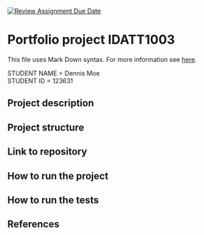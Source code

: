 [![Review Assignment Due Date](https://classroom.github.com/assets/deadline-readme-button-22041afd0340ce965d47ae6ef1cefeee28c7c493a6346c4f15d667ab976d596c.svg)](https://classroom.github.com/a/INcAwgxk)

# Portfolio project IDATT1003

This file uses Mark Down syntax. For more information see [here](https://www.markdownguide.org/basic-syntax/).

[//]: # "TODO: Fill inn your name and student ID"

STUDENT NAME = Dennis Moe  
STUDENT ID = 123631

## Project description

[//]: # "TODO: Write a short description of your project/product here."

## Project structure

[//]: # "TODO: Describe the structure of your project here. How have you used packages in your structure. Where are all sourcefiles stored. Where are all JUnit-test classes stored. etc."

## Link to repository

[//]: # "TODO: Include a link to your GitHub repository here."

## How to run the project

[//]: # "TODO: Describe how to run your project here. What is the main class? What is the main method?
What is the input and output of the program? What is the expected behaviour of the program?"

## How to run the tests

[//]: # "TODO: Describe how to run the tests here."

## References

[//]: # "TODO: Include references here, if any. For example, if you have used code from the course book, include a reference to the chapter.
Or if you have used code from a website or other source, include a link to the source."
